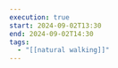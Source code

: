 ```yaml
---
execution: true
start: 2024-09-02T13:30
end: 2024-09-02T14:30
tags:
  - "[[natural walking]]"
---
```


